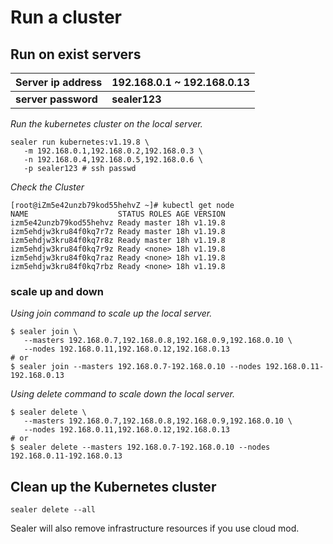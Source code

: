 # Run a cluster

## Run on exist servers

Server ip address| 192.168.0.1 ~ 192.168.0.13
---|---
**server password**  | **sealer123**

*Run the kubernetes cluster on the local server.*

```shell
sealer run kubernetes:v1.19.8 \
   -m 192.168.0.1,192.168.0.2,192.168.0.3 \
   -n 192.168.0.4,192.168.0.5,192.168.0.6 \
   -p sealer123 # ssh passwd
```

*Check the Cluster*

```shell script
[root@iZm5e42unzb79kod55hehvZ ~]# kubectl get node
NAME                    STATUS ROLES AGE VERSION
izm5e42unzb79kod55hehvz Ready master 18h v1.19.8
izm5ehdjw3kru84f0kq7r7z Ready master 18h v1.19.8
izm5ehdjw3kru84f0kq7r8z Ready master 18h v1.19.8
izm5ehdjw3kru84f0kq7r9z Ready <none> 18h v1.19.8
izm5ehdjw3kru84f0kq7raz Ready <none> 18h v1.19.8
izm5ehdjw3kru84f0kq7rbz Ready <none> 18h v1.19.8
```

### scale up and down

*Using join command to scale up the local server.*

```shell script
$ sealer join \
   --masters 192.168.0.7,192.168.0.8,192.168.0.9,192.168.0.10 \
   --nodes 192.168.0.11,192.168.0.12,192.168.0.13
# or
$ sealer join --masters 192.168.0.7-192.168.0.10 --nodes 192.168.0.11-192.168.0.13
```

*Using delete command to scale down the local server.*

```shell
$ sealer delete \
   --masters 192.168.0.7,192.168.0.8,192.168.0.9,192.168.0.10 \
   --nodes 192.168.0.11,192.168.0.12,192.168.0.13
# or
$ sealer delete --masters 192.168.0.7-192.168.0.10 --nodes 192.168.0.11-192.168.0.13
```

## Clean up the Kubernetes cluster

```shell
sealer delete --all
```

Sealer will also remove infrastructure resources if you use cloud mod.